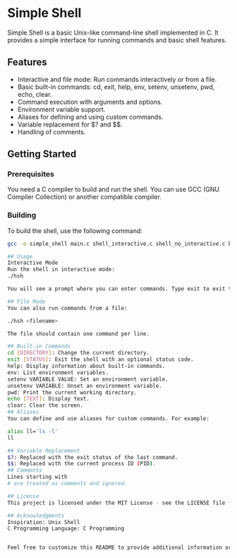# Simple Shell

Simple Shell is a basic Unix-like command-line shell implemented in C. It provides a simple interface for running commands and basic shell features.

## Features

- Interactive and file mode: Run commands interactively or from a file.
- Basic built-in commands: cd, exit, help, env, setenv, unsetenv, pwd, echo, clear.
- Command execution with arguments and options.
- Environment variable support.
- Aliases for defining and using custom commands.
- Variable replacement for $? and $$.
- Handling of comments.

## Getting Started

### Prerequisites

You need a C compiler to build and run the shell. You can use GCC (GNU Compiler Collection) or another compatible compiler.

### Building

To build the shell, use the following command:

```bash
gcc -o simple_shell main.c shell_interactive.c shell_no_interactive.c buildins.c execute.c utils.c alias.c environment.c variable_replacement.c

## Usage
Interactive Mode
Run the shell in interactive mode:
./hsh

You will see a prompt where you can enter commands. Type exit to exit the shell.

## File Mode
You can also run commands from a file:

./hsh <filename>

The file should contain one command per line.

## Built-in Commands
cd [DIRECTORY]: Change the current directory.
exit [STATUS]: Exit the shell with an optional status code.
help: Display information about built-in commands.
env: List environment variables.
setenv VARIABLE VALUE: Set an environment variable.
unsetenv VARIABLE: Unset an environment variable.
pwd: Print the current working directory.
echo [TEXT]: Display text.
clear: Clear the screen.
## Aliases
You can define and use aliases for custom commands. For example:

alias ll='ls -l'
ll

## Variable Replacement
$?: Replaced with the exit status of the last command.
$$: Replaced with the current process ID (PID).
## Comments
Lines starting with 
# are treated as comments and ignored.

## License
This project is licensed under the MIT License - see the LICENSE file for details.

## Acknowledgments
Inspiration: Unix Shell
C Programming Language: C Programming


Feel free to customize this README to provide additional information or details specific to your implementation. Include any additional features, usage instructions, or special considerations that are unique to your shell.
